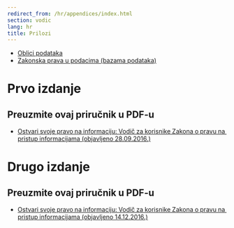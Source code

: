 ```yaml
---
redirect_from: /hr/appendices/index.html
section: vodic
lang: hr
title: Prilozi
---
```


-   [Oblici podataka](file-formats)
-   [Zakonska prava u podacima (bazama podataka)](what-legal-ip-rights-are-there-in-databases)

# Prvo izdanje

## Preuzmite ovaj priručnik u PDF-u

-   [Ostvari svoje pravo na informaciju: Vodič za korisnike Zakona o pravu na pristup informacijama (objavljeno 28.09.2016.)](https://app.box.com/s/3czih5bmdvfrehtjf5wuzo37acdm6dik)

# Drugo izdanje

## Preuzmite ovaj priručnik u PDF-u

-   [Ostvari svoje pravo na informaciju: Vodič za korisnike Zakona o pravu na pristup informacijama (objavljeno 14.12.2016.)](https://app.box.com/s/s7g9b75ji629gwizspqiydzeu9vz2the)